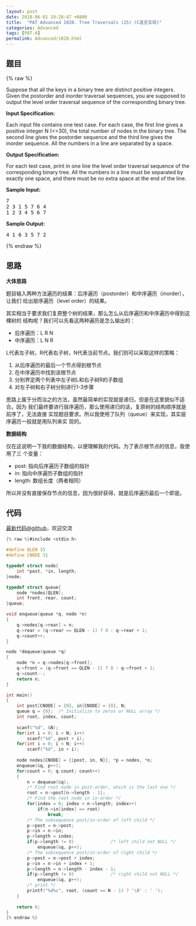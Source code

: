 ```yaml
---
layout: post
date: 2018-06-01 19:28:47 +0800
title:  "PAT Advanced 1020. Tree Traversals (25) (C语言实现)"
categories: Advanced
tags: [PAT-A]
permalink: Advanced/1020.html
---
```


## 题目

{% raw %}<div id="problemContent">
<p>Suppose that all the keys in a binary tree are distinct positive integers.  Given the postorder and inorder traversal sequences, you are supposed to output the level order traversal sequence of the corresponding binary tree.</p>
<p><b>
Input Specification:
</b></p>
<p>Each input file contains one test case.  For each case, the first line gives a positive integer N (&lt;=30), the total number of nodes in the binary tree.  The second line gives the postorder sequence and the third line gives the inorder sequence.  All the numbers in a line are separated by a space.</p>
<p><b>
Output Specification:
</b></p>
<p>For each test case, print in one line the level order traversal sequence of the corresponding binary tree.  All the numbers in a line must be separated by exactly one space, and there must be no extra space at the end of the line.</p>
<b>Sample Input:</b><pre>
7
2 3 1 5 7 6 4
1 2 3 4 5 6 7
</pre>
<b>Sample Output:</b><pre>
4 1 6 3 5 7 2
</pre>
</div>{% endraw %}

## 思路

**大体思路**

题目输入两种方法遍历的结果：后序遍历（postorder）和中序遍历（inorder），让我们
给出层序遍历（level order）的结果。

其实相当于要求我们复原整个树的结果，那么怎么从后序遍历和中序遍历中得到这棵树的
结构呢？我们可以先看这两种遍历是怎么输出的：

- 后序遍历：L  R  N
- 中序遍历：L  N  R

L代表左子树，R代表右子树，N代表当前节点。我们则可以采取这样的策略：

1. 从后序遍历的最后一个节点得到根节点
2. 在中序遍历中找到该根节点
3. 分别界定两个列表中左子树L和右子树R的子数组
4. 对左子树和右子树分别进行1-3步骤

思路上属于分而治之的方法，虽然最简单的实现就是递归，但是在这里貌似不适合。因为
我们最终要进行层序遍历，那么使用递归的话，复原树的结构顺序就是前序了，无法直接
实现题目要求。所以我使用了队列（queue）来实现，其实层序遍历一般就是用队列来实
现的。

**数据结构**

仅在这说明一下我的数据结构，以便理解我的代码。为了表示根节点的信息，我使用了三
个变量：

- post: 指向后序遍历子数组的指针
- in: 指向中序遍历子数组的指针
- length: 数组长度（两者相同）

所以并没有直接保存节点的信息，因为很好获得，就是后序遍历最后一个即是。

## 代码

[最新代码@github](https://github.com/OliverLew/PAT/blob/master/PATAdvanced/1020.c)，欢迎交流
```c
{% raw %}#include <stdio.h>

#define QLEN 15
#define CNODE 31

typedef struct node{
    int *post, *in, length;
}node;

typedef struct queue{
    node *nodes[QLEN];
    int front, rear, count;
}queue;

void enqueue(queue *q, node *n)
{
    q->nodes[q->rear] = n;
    q->rear = (q->rear == QLEN - 1) ? 0 : q->rear + 1;
    q->count++;
}

node *dequeue(queue *q)
{
    node *n = q->nodes[q->front];
    q->front = (q->front == QLEN - 1) ? 0 : q->front + 1;
    q->count--;
    return n;
}

int main()
{
    int post[CNODE] = {0}, in[CNODE] = {0}, N;
    queue q = {0};  /* Initialize to zeros or NULL array */
    int root, index, count;
    
    scanf("%d", &N);
    for(int i = 0; i < N; i++)
        scanf("%d", post + i);
    for(int i = 0; i < N; i++)
        scanf("%d", in + i);
    
    node nodes[CNODE] = {{post, in, N}}, *p = nodes, *n;
    enqueue(&q, p++);
    for(count = 0; q.count; count++)
    {
        n = dequeue(&q);
        /* Find root node in post-order, which is the last one */
        root = n->post[n->length - 1];
        /* Find the root node in in-order */
        for(index = 0; index < n->length; index++)
            if(n->in[index] == root)
                break;
        /* The subsequence post/in-order of left child */
        p->post = n->post;
        p->in = n->in;
        p->length = index;
        if(p->length != 0)              /* left child not NULL */
            enqueue(&q, p++);
        /* The subsequence post/in-order of right child */
        p->post = n->post + index;
        p->in = n->in + index + 1;
        p->length = n->length - index - 1;
        if(p->length != 0)              /* right child not NULL */
            enqueue(&q, p++);
        /* print */
        printf("%d%c", root, (count == N - 1) ? '\0' : ' ');
    }
    
    return 0;
}
{% endraw %}
```